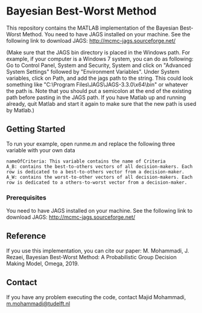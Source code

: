 # Bayesian Best-Worst Method

This repository contains the MATLAB implementation of the Bayesian Best-Worst Method. You need to have JAGS installed on your machine. See the following link to download JAGS:
http://mcmc-jags.sourceforge.net/

(Make sure that the JAGS bin directory is placed in the Windows path. For example, if your computer is a Windows 7 system, you can do as following: Go to Control Panel, System and Security, System and click on "Advanced System Settings" followed by "Environment Variables". Under System variables, click on Path, and add the jags path to the string. This could look something like "C:\Program Files\JAGS\JAGS-3.3.0\x64\bin" or whatever the path is. Note that you should put a semicolon at the end of the existing path before pasting in the JAGS path. If you have Matlab up and running already, quit Matlab and start it again to make sure that the new path is used by Matlab.)

## Getting Started

To run your example, open runme.m and replace the following three variable with your own data
```
nameOfCriteria: This variable contains the name of Criteria
A_B: contains the best-to-others vectors of all decision-makers. Each row is dedicated to a best-to-others vector from a decision-maker.
A_W: contains the worst-to-other vectors of all decision-makers. Each row is dedicated to a others-to-worst vector from a decision-maker.
```


### Prerequisites

You need to have JAGS installed on your machine. See the following link to download JAGS:
http://mcmc-jags.sourceforge.net/


## Reference

If you use this implementation, you can cite our paper:
M. Mohammadi, J. Rezaei, Bayesian Best-Worst Method: A Probabilistic Group Decision Making Model, Omega, 2019.

## Contact

If you have any problem executing the code, contact Majid Mohammadi, m.mohammadi@tudelft.nl
